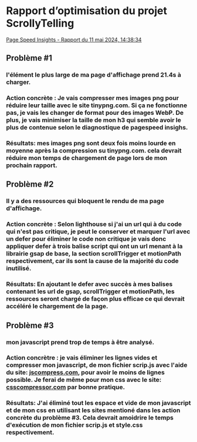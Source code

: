 # Rapport d’optimisation du projet ScrollyTelling
[Page Speed Insights - Rapport du 11 mai 2024, 14:38:34](https://pagespeed.web.dev/analysis/https-keven-tim-momo-com/yn6mdgjuta?form_factor=mobile)
## Problème #1
### l'élément le plus large de ma page d'affichage prend 21.4s à charger.
### Action concrète : Je vais compresser mes images png pour réduire leur taille avec le site tinypng.com. Si ça ne fonctionne pas, je vais les changer de format pour des images WebP. De plus, je vais minimiser la taille de mon h3 qui semble avoir le plus de contenue selon le diagnostique de pagespeed insighs.
### Résultats: mes images png sont deux fois moins lourde en moyenne après la compression su tinypng.com. cela devrait réduire mon temps de chargement de page lors de mon prochain rapport.

## Problème #2
### Il y a des ressources qui bloquent le rendu de ma page d'affichage.
### Action concrète : Selon lighthouse si j'ai un url qui à du code qui n'est pas critique, je peut le conserver et marquer l'url avec un defer pour éliminer le code non critique je vais donc appliquer defer à trois balise script qui ont un url menant à la librairie gsap de base, la section scrollTrigger et motionPath respectivement, car ils sont la cause de la majorité du code inutilisé.
### Résultats: En ajoutant le defer avec succès à mes balises contenant les url de gsap, scrollTrigger et motionPath, les ressources seront chargé de façon plus efficae ce qui devrait accéléré le chargement de la page. 

## Problème #3
### mon javascript prend trop de temps à être analysé.
### Action concrètre : je vais éliminer les lignes vides et compresser mon javascript, de mon fichier scrip.js avec l'aide du site: [jscompress.com](https://jscompress.com), pour avoir le moins de lignes possible. Je ferai de même pour mon css avec le site: [csscompressor.com](https://csscompressor.com) par bonne pratique.
### Résultats: J'ai éliminé tout les espace et vide de mon javascript et de mon css en utilisant les sites mentioné dans les action concrète du problème #3. Cela devrait amoidrire le temps d'exécution de mon fichier scrip.js et style.css respectivement.

